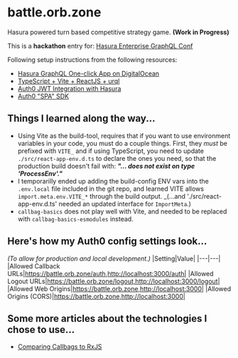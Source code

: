 # battle.orb.zone

Hasura powered turn based competitive strategy game. **(Work in Progress)**

This is a **hackathon** entry for: [Hasura Enterprise GraphQL Conf](https://hasura.io/enterprisegraphql/hackathon/)

Following setup instructions from the following resources:

- [Hasura GraphQL One-click App on DigitalOcean](https://hasura.io/docs/1.0/graphql/core/deployment/deployment-guides/digital-ocean-one-click.html)
- [TypeScript + Vite + ReactJS + urql](https://zaiste.net/posts/modern-lightweight-reactjs-setup-graphql-vite-urql/)
- [Auth0 JWT Integration with Hasura](https://hasura.io/docs/1.0/graphql/core/guides/integrations/auth0-jwt.html)
- [Auth0 "SPA" SDK](https://auth0.com/docs/libraries/auth0-single-page-app-sdk)

## Things I learned along the way...

- Using Vite as the build-tool, requires that if you want to use environment variables in your code, you must do a couple things.  First, they *must* be prefixed with `VITE_` and if using TypeScript, you need to update `./src/react-app-env.d.ts` to declare the ones you need, so that the production build doesn't fail with: **_"... does not exist on type 'ProcessEnv'."_**
- I temporarilly ended up adding the build-config ENV vars into the `.env.local` file included in the git repo, and learned VITE allows `import.meta.env.VITE_*` through the build output. _(...and './src/react-app-env.d.ts' needed an updated interface for `ImportMeta`.)
- `callbag-basics` does not play well with Vite, and needed to be replaced with `callbag-basics-esmodules` instead.

## Here's how my Auth0 config settings look...
_(To allow for production and local development.)_
|Setting|Value|
|---|---|
|Allowed Callback URLs|https://battle.orb.zone/auth,http://localhost:3000/auth|
|Allowed Logout URLs|https://battle.orb.zone/logout,http://localhost:3000/logout|
|Allowed Web Origins|https://battle.orb.zone,http://localhost:3000|
|Allowed Origins (CORS)|https://battle.orb.zone,http://localhost:3000|

## Some more articles about the technologies I chose to use...

- [Comparing Callbags to RxJS](https://egghead.io/articles/comparing-callbags-to-rxjs-for-reactive-programming)
